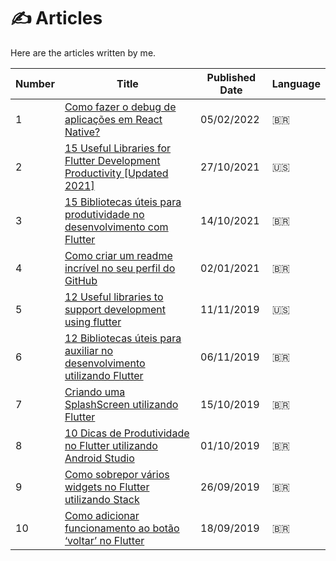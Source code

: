 # ✍️ Articles

Here are the articles written by me.

Number | Title | Published Date | Language
--- | --- | --- | ---
1 | [Como fazer o debug de aplicações em React Native?](https://lucalves.hashnode.dev/como-fazer-o-debug-de-aplicacoes-em-react-native) | 05/02/2022 | 🇧🇷
2 | [15 Useful Libraries for Flutter Development Productivity [Updated 2021]](https://medium.com/flutter-community/15-useful-libraries-for-flutter-development-productivity-updated-2021-15bcafe205f3) | 27/10/2021 | 🇺🇸
3 | [15 Bibliotecas úteis para produtividade no desenvolvimento com Flutter](https://lucalves.medium.com/15-bibliotecas-%C3%BAteis-para-produtividade-no-desenvolvimento-com-flutter-atualizado-2021-deae4e815345) | 14/10/2021 | 🇧🇷
4 | [Como criar um readme incrível no seu perfil do GitHub](https://lucalves.medium.com/como-criar-um-readme-incr%C3%ADvel-no-seu-perfil-do-github-58476be7019d) | 02/01/2021 | 🇧🇷
5 | [12 Useful libraries to support development using flutter](https://medium.com/flutter-community/12-useful-libraries-to-support-development-using-flutter-3b8df97d898) | 11/11/2019 | 🇺🇸
6 | [12 Bibliotecas úteis para auxiliar no desenvolvimento utilizando Flutter](https://medium.com/flutter-comunidade-br/12-bibliotecas-%C3%BAteis-para-auxiliar-no-desenvolvimento-utilizando-flutter-5982fdf01c80) | 06/11/2019 | 🇧🇷
7 | [Criando uma SplashScreen utilizando Flutter](https://medium.com/flutter-comunidade-br/criando-uma-splashscreen-utilizando-flutter-926f9b25de31) | 15/10/2019 | 🇧🇷
8 | [10 Dicas de Produtividade no Flutter utilizando Android Studio](https://medium.com/flutter-comunidade-br/10-dicas-de-produtividade-no-flutter-utilizando-android-studio-38d2bbcc9a92) | 01/10/2019 | 🇧🇷
9 | [Como sobrepor vários widgets no Flutter utilizando Stack](https://medium.com/flutter-comunidade-br/como-sobrepor-varios-widgets-no-flutter-utilizando-stack-a18e96ff388d) | 26/09/2019 | 🇧🇷
10 | [Como adicionar funcionamento ao botão ‘voltar’ no Flutter](https://medium.com/flutter-comunidade-br/como-adicionar-funcionamento-ao-bot%C3%A3o-voltar-no-flutter-644dcd0aaa7e) | 18/09/2019 | 🇧🇷


